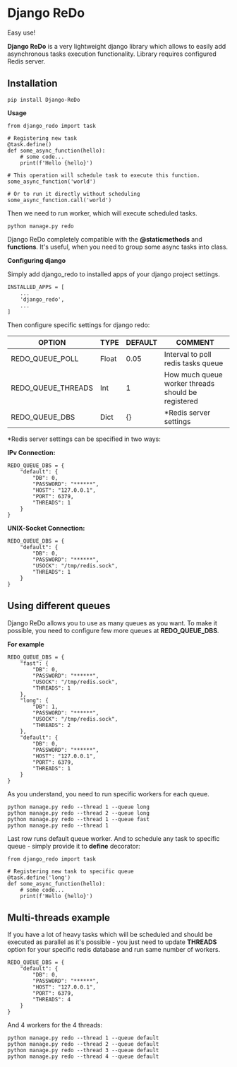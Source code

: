 Django ReDo
=============

Easy use!

**Django ReDo** is a very lightweight django library which allows to easily add asynchronous
tasks execution functionality. Library requires configured Redis server.


Installation
------------

    pip install Django-ReDo


**Usage**

    from django_redo import task
    
    # Registering new task
    @task.define()
    def some_async_function(hello):
        # some code...
        print(f'Hello {hello}')
    
    # This operation will schedule task to execute this function.
    some_async_function('world')
    
    # Or to run it directly without scheduling
    some_async_function.call('world')
    
Then we need to run worker, which will execute scheduled tasks.

    python manage.py redo
    
Django ReDo completely compatible with the **@staticmethods** and **functions**. It's
useful, when you need to group some async tasks into class.


**Configuring django**

Simply add django_redo to installed apps of your django project settings.

    INSTALLED_APPS = [
        ...
        'django_redo',
        ...
    ]
    
Then configure specific settings for django redo:


|OPTION|TYPE|DEFAULT|COMMENT|
|---|---|---|---|
|REDO_QUEUE_POLL|Float|0.05|Interval to poll redis tasks queue|
|REDO_QUEUE_THREADS|Int|1|How much queue worker threads should be registered|
|REDO_QUEUE_DBS|Dict|{}|*Redis server settings|

*Redis server settings can be specified in two ways:

**IPv Connection:**

    REDO_QUEUE_DBS = {
        "default": {
            "DB": 0,
            "PASSWORD": "******",
            "HOST": "127.0.0.1",
            "PORT": 6379,
            "THREADS": 1
        }
    }
    
**UNIX-Socket Connection:**

    REDO_QUEUE_DBS = {
        "default": {
            "DB": 0,
            "PASSWORD": "******",
            "USOCK": "/tmp/redis.sock",
            "THREADS": 1
        }
    }
    
Using different queues
----------------------

Django ReDo allows you to use as many queues as you want. To make it possible, you need
to configure few more queues at **REDO_QUEUE_DBS**.

**For example**

    REDO_QUEUE_DBS = {
        "fast": {
            "DB": 0,
            "PASSWORD": "******",
            "USOCK": "/tmp/redis.sock",
            "THREADS": 1
        },
        "long": {
            "DB": 1,
            "PASSWORD": "******",
            "USOCK": "/tmp/redis.sock",
            "THREADS": 2
        },
        "default": {
            "DB": 0,
            "PASSWORD": "******",
            "HOST": "127.0.0.1",
            "PORT": 6379,
            "THREADS": 1
        }
    }
    
As you understand, you need to run specific workers for each queue.

    python manage.py redo --thread 1 --queue long
    python manage.py redo --thread 2 --queue long
    python manage.py redo --thread 1 --queue fast
    python manage.py redo --thread 1
    
Last row runs default queue worker. And to schedule any task to specific queue - 
simply provide it to **define** decorator:

    from django_redo import task
    
    # Registering new task to specific queue
    @task.define('long')
    def some_async_function(hello):
        # some code...
        print(f'Hello {hello}')
        
        
Multi-threads example
---------------------

If you have a lot of heavy tasks which will be scheduled and should be executed as parallel
as it's possible - you just need to update **THREADS** option for your specific redis database
and run same number of workers.

    REDO_QUEUE_DBS = {
        "default": {
            "DB": 0,
            "PASSWORD": "******",
            "HOST": "127.0.0.1",
            "PORT": 6379,
            "THREADS": 4
        }
    }

And 4 workers for the 4 threads:

    python manage.py redo --thread 1 --queue default
    python manage.py redo --thread 2 --queue default
    python manage.py redo --thread 3 --queue default
    python manage.py redo --thread 4 --queue default